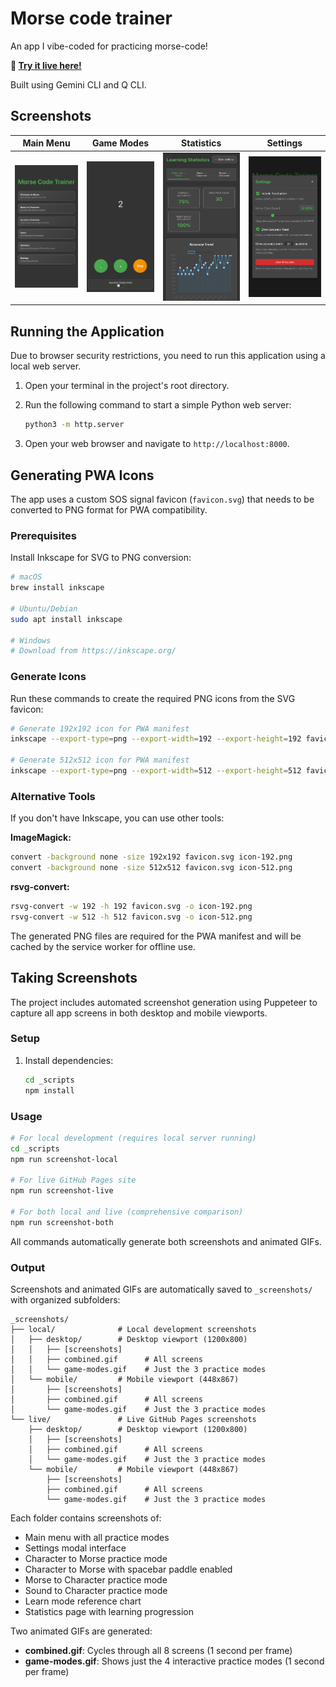 # Morse code trainer

An app I vibe-coded for practicing morse-code!

**🚀 [Try it live here!](https://morse-code.sumitgouthaman.com)**

Built using Gemini CLI and Q CLI.

## Screenshots

| Main Menu | Game Modes | Statistics | Settings |
|:---:|:---:|:---:|:---:|
| ![Main Menu](_screenshots/local/mobile/01-main-menu.png) | ![Game Modes](_screenshots/local/mobile/game-modes.gif) | ![Statistics](_screenshots/local/mobile/07-statistics.png) | ![Settings](_screenshots/local/mobile/02-settings-modal.png) |

## Running the Application

Due to browser security restrictions, you need to run this application using a local web server.

1.  Open your terminal in the project's root directory.
2.  Run the following command to start a simple Python web server:

    ```bash
    python3 -m http.server
    ```

3.  Open your web browser and navigate to `http://localhost:8000`.

## Generating PWA Icons

The app uses a custom SOS signal favicon (`favicon.svg`) that needs to be converted to PNG format for PWA compatibility.

### Prerequisites
Install Inkscape for SVG to PNG conversion:
```bash
# macOS
brew install inkscape

# Ubuntu/Debian
sudo apt install inkscape

# Windows
# Download from https://inkscape.org/
```

### Generate Icons
Run these commands to create the required PNG icons from the SVG favicon:

```bash
# Generate 192x192 icon for PWA manifest
inkscape --export-type=png --export-width=192 --export-height=192 favicon.svg --export-filename=icon-192.png

# Generate 512x512 icon for PWA manifest  
inkscape --export-type=png --export-width=512 --export-height=512 favicon.svg --export-filename=icon-512.png
```

### Alternative Tools
If you don't have Inkscape, you can use other tools:

**ImageMagick:**
```bash
convert -background none -size 192x192 favicon.svg icon-192.png
convert -background none -size 512x512 favicon.svg icon-512.png
```

**rsvg-convert:**
```bash
rsvg-convert -w 192 -h 192 favicon.svg -o icon-192.png
rsvg-convert -w 512 -h 512 favicon.svg -o icon-512.png
```

The generated PNG files are required for the PWA manifest and will be cached by the service worker for offline use.

## Taking Screenshots

The project includes automated screenshot generation using Puppeteer to capture all app screens in both desktop and mobile viewports.

### Setup
1. Install dependencies:
   ```bash
   cd _scripts
   npm install
   ```

### Usage
```bash
# For local development (requires local server running)
cd _scripts
npm run screenshot-local

# For live GitHub Pages site
npm run screenshot-live

# For both local and live (comprehensive comparison)
npm run screenshot-both
```

All commands automatically generate both screenshots and animated GIFs.

### Output
Screenshots and animated GIFs are automatically saved to `_screenshots/` with organized subfolders:
```
_screenshots/
├── local/              # Local development screenshots
│   ├── desktop/        # Desktop viewport (1200x800)
│   │   ├── [screenshots]
│   │   ├── combined.gif      # All screens
│   │   └── game-modes.gif    # Just the 3 practice modes
│   └── mobile/         # Mobile viewport (448x867)
│       ├── [screenshots]
│       ├── combined.gif      # All screens
│       └── game-modes.gif    # Just the 3 practice modes
└── live/               # Live GitHub Pages screenshots
    ├── desktop/        # Desktop viewport (1200x800)
    │   ├── [screenshots]
    │   ├── combined.gif      # All screens
    │   └── game-modes.gif    # Just the 3 practice modes
    └── mobile/         # Mobile viewport (448x867)
        ├── [screenshots]
        ├── combined.gif      # All screens
        └── game-modes.gif    # Just the 3 practice modes
```

Each folder contains screenshots of:
- Main menu with all practice modes
- Settings modal interface  
- Character to Morse practice mode
- Character to Morse with spacebar paddle enabled
- Morse to Character practice mode
- Sound to Character practice mode
- Learn mode reference chart
- Statistics page with learning progression

Two animated GIFs are generated:
- **combined.gif**: Cycles through all 8 screens (1 second per frame)
- **game-modes.gif**: Shows just the 4 interactive practice modes (1 second per frame)
